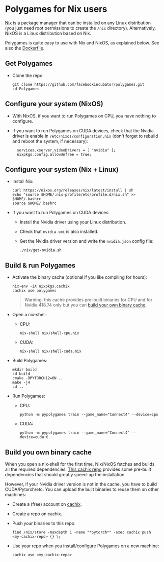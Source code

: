 # Polygames for Nix users

[Nix](https://nixos.org/) is a package manager that can be installed on any
Linux distribution (you just need root permissions to create the `/nix`
directory). Alternatively, NixOS is a Linux distribution based on Nix.

Polygames is quite easy to use with Nix and NixOS, as explained below. See also
the [Dockerfile](./Dockerfile).


## Get Polygames

- Clone the repo:

    ```
    git clone https://github.com/facebookincubator/polygames.git
    cd Polygames
    ```


## Configure your system (NixOS)

- With NixOS, if you want to run Polygames on CPU, you have nothing to
  configure.

- If you want to run Polygames on CUDA devices, check that the Nvidia driver is
  enable in `/etc/nixos/configuration.nix` (don't forget to rebuild and reboot
  the system, if necessary):

    ```
      services.xserver.videoDrivers = [ "nvidia" ];
      nixpkgs.config.allowUnfree = true;
    ```


## Configure your system (Nix + Linux)

- Install Nix:

    ```
    curl https://nixos.org/releases/nix/latest/install | sh
    echo "source $HOME/.nix-profile/etc/profile.d/nix.sh" >> $HOME/.bashrc
    source $HOME/.bashrc
    ```

- If you want to run Polygames on CUDA devices:

    - Install the Nvidia driver using your Linux distribution.

    - Check that `nvidia-smi` is also installed.

    - Get the Nvidia driver version and write the `nvidia.json` config file:

        ```
        ./nix/get-nvidia.sh
        ```


## Build & run Polygames

- Activate the binary cache (optional if you like compiling for hours):

    ```
    nix-env -iA nixpkgs.cachix
    cachix use polygames
    ```

    > Warning: this cache provides pre-built binaries for CPU and for Nvidia
    > 418.74 only but you can [build your own binary
    > cache](README.md#build-you-own-binary-cache).

- Open a nix-shell:

    - CPU:

        ```
        nix-shell nix/shell-cpu.nix
        ```

    - CUDA:

        ```
        nix-shell nix/shell-cuda.nix
        ```

- Build Polygames:

    ```
    mkdir build
    cd build
    cmake -DPYTORCH12=ON ..
    make -j4
    cd ..
    ```

- Run Polygames:

    - CPU:

        ```
        python -m pypolygames train --game_name="Connect4" --device=cpu
        ```

    - CUDA:

        ```
        python -m pypolygames train --game_name="Connect4" --device=cuda:0
        ```

## Build you own binary cache

When you open a nix-shell for the first time, Nix/NixOS fetches and builds all
the required dependencies. [This cachix repo](https://polygames.cachix.org/)
provides some pre-built dependencies that should greatly speed-up the
installation.

However, if your Nvidia driver version is not in the cache, you have to build
CUDA/Pytorch/etc. You can upload the built binaries to reuse them on other
machines:

- Create a (free) account on [cachix](https://cachix.org/).

- Create a repo on cachix.

- Push your binaries to this repo:

    ```
    find /nix/store -maxdepth 1 -name "*pytorch*" -exec cachix push <my-cachix-repo> {} \;
    ```

- Use your repo when you install/configure Polygames on a new machine:

    ```
    cachix use <my-cachix-repo>
    ```

